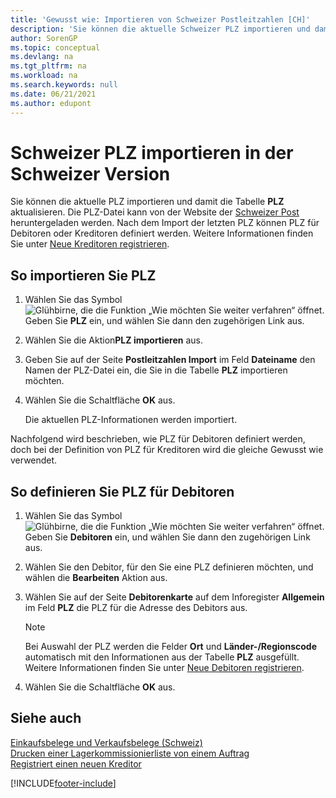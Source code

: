 ```yaml
---
title: 'Gewusst wie: Importieren von Schweizer Postleitzahlen [CH]'
description: 'Sie können die aktuelle Schweizer PLZ importieren und damit die Tabelle PLZ aktualisieren, um PLZ für Debitoren oder Kreditoren zu definieren.'
author: SorenGP
ms.topic: conceptual
ms.devlang: na
ms.tgt_pltfrm: na
ms.workload: na
ms.search.keywords: null
ms.date: 06/21/2021
ms.author: edupont
---
```

# <a name="import-swiss-post-codes-in-the-swiss-version"></a><a name="import-swiss-post-codes-in-the-swiss-version"></a><a name="import-swiss-post-codes-in-the-swiss-version"></a>Schweizer PLZ importieren in der Schweizer Version
Sie können die aktuelle PLZ importieren und damit die Tabelle **PLZ** aktualisieren. Die PLZ-Datei kann von der Website der [Schweizer Post](https://go.microsoft.com/fwlink/?LinkId=150292) heruntergeladen werden. Nach dem Import der letzten PLZ können PLZ für Debitoren oder Kreditoren definiert werden. Weitere Informationen finden Sie unter [Neue Kreditoren registrieren](../../purchasing-how-register-new-vendors.md).  

## <a name="to-import-post-codes"></a><a name="to-import-post-codes"></a><a name="to-import-post-codes"></a>So importieren Sie PLZ

1.  Wählen Sie das Symbol ![Glühbirne, die die Funktion „Wie möchten Sie weiter verfahren“ öffnet.](../../media/ui-search/search_small.png "Tell me-Funktion") Geben Sie **PLZ** ein, und wählen Sie dann den zugehörigen Link aus.  
2.  Wählen Sie die Aktion**PLZ importieren** aus.  
3.  Geben Sie auf der Seite **Postleitzahlen Import** im Feld **Dateiname** den Namen der PLZ-Datei ein, die Sie in die Tabelle **PLZ** importieren möchten.  
4.  Wählen Sie die Schaltfläche **OK** aus.  

    Die aktuellen PLZ-Informationen werden importiert.  

Nachfolgend wird beschrieben, wie PLZ für Debitoren definiert werden, doch bei der Definition von PLZ für Kreditoren wird die gleiche Gewusst wie verwendet.  

## <a name="to-define-post-codes-for-customers"></a><a name="to-define-post-codes-for-customers"></a><a name="to-define-post-codes-for-customers"></a>So definieren Sie PLZ für Debitoren

1.  Wählen Sie das Symbol ![Glühbirne, die die Funktion „Wie möchten Sie weiter verfahren“ öffnet.](../../media/ui-search/search_small.png "Tell me-Funktion") Geben Sie **Debitoren** ein, und wählen Sie dann den zugehörigen Link aus.  
2.  Wählen Sie den Debitor, für den Sie eine PLZ definieren möchten, und wählen die **Bearbeiten** Aktion aus.  
3.  Wählen Sie auf der Seite **Debitorenkarte** auf dem Inforegister **Allgemein** im Feld **PLZ** die PLZ für die Adresse des Debitors aus.  

    > [!NOTE]  
    >  Bei Auswahl der PLZ werden die Felder **Ort** und **Länder-/Regionscode** automatisch mit den Informationen aus der Tabelle **PLZ** ausgefüllt. Weitere Informationen finden Sie unter [Neue Debitoren registrieren](../../sales-how-register-new-customers.md).  

4.  Wählen Sie die Schaltfläche **OK** aus.  

## <a name="see-also"></a><a name="see-also"></a><a name="see-also"></a>Siehe auch
 [Einkaufsbelege und Verkaufsbelege (Schweiz)](swiss-purchase-documents-and-sales-documents.md)   
 [Drucken einer Lagerkommissionierliste von einem Auftrag](how-to-print-an-inventory-picking-list-from-a-sales-order.md)   
 [Registriert einen neuen Kreditor](../../purchasing-how-register-new-vendors.md)  


[!INCLUDE[footer-include](../../includes/footer-banner.md)]
